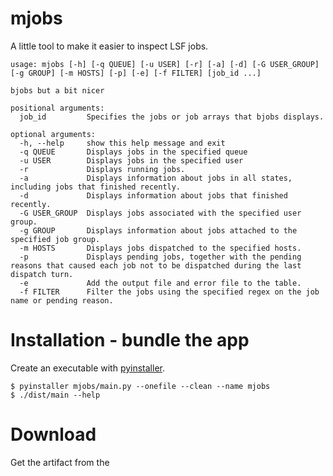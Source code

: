 # mjobs

A little tool to make it easier to inspect LSF jobs.

```shell
usage: mjobs [-h] [-q QUEUE] [-u USER] [-r] [-a] [-d] [-G USER_GROUP] [-g GROUP] [-m HOSTS] [-p] [-e] [-f FILTER] [job_id ...]

bjobs but a bit nicer

positional arguments:
  job_id         Specifies the jobs or job arrays that bjobs displays.

optional arguments:
  -h, --help     show this help message and exit
  -q QUEUE       Displays jobs in the specified queue
  -u USER        Displays jobs in the specified user
  -r             Displays running jobs.
  -a             Displays information about jobs in all states, including jobs that finished recently.
  -d             Displays information about jobs that finished recently.
  -G USER_GROUP  Displays jobs associated with the specified user group.
  -g GROUP       Displays information about jobs attached to the specified job group.
  -m HOSTS       Displays jobs dispatched to the specified hosts.
  -p             Displays pending jobs, together with the pending reasons that caused each job not to be dispatched during the last dispatch turn.
  -e             Add the output file and error file to the table.
  -f FILTER      Filter the jobs using the specified regex on the job name or pending reason.
```

# Installation - bundle the app

Create an executable with [pyinstaller](https://pyinstaller.readthedocs.io).

```shell
$ pyinstaller mjobs/main.py --onefile --clean --name mjobs
$ ./dist/main --help
```

# Download

Get the artifact from the 